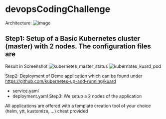 # devopsCodingChallenge

Architecture:
![image](https://github.com/MjMtikima/devopsCodingChallenge/assets/116918088/2b9477ae-489e-4c8b-b3c3-53f4077e0d45)

Step1: Setup of a Basic Kubernetes cluster (master) with 2 nodes. The configuration files are
-
Result in Screenshot
![kubernetes_master_status](https://github.com/MjMtikima/devopsCodingChallenge/assets/116918088/8f8ef71a-0f9e-44fd-8df1-50a6dba616af)
![kubernates_kuard_pod](https://github.com/MjMtikima/devopsCodingChallenge/assets/116918088/ab94afb2-387f-415b-b4bf-d8aed697c1cd)


Step2: Deployment of Demo application which can be found under https://github.com/kubernetes-up-and-running/kuard
- service.yaml
- deployment.yaml
Step3: We setup a 2 nodes of the application


All applications are offered with a template creation tool of your choice (helm, ytt, kustomize, ...)
chest provided
